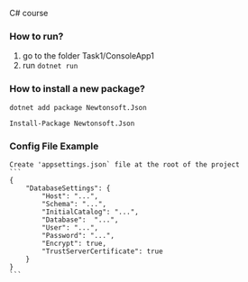 C# course

### How to run?
1. go to the folder Task1/ConsoleApp1
2. run `dotnet run`


### How to install a new package?
	dotnet add package Newtonsoft.Json

	Install-Package Newtonsoft.Json


### Config File Example
	Create 'appsettings.json` file at the root of the project
	```
	{
		"DatabaseSettings": {
			"Host": "...",
			"Schema": "...",
			"InitialCatalog": "...",
			"Database":  "...",
			"User": "...",
			"Password": "...",
			"Encrypt": true,
			"TrustServerCertificate": true
		}
	}
	```